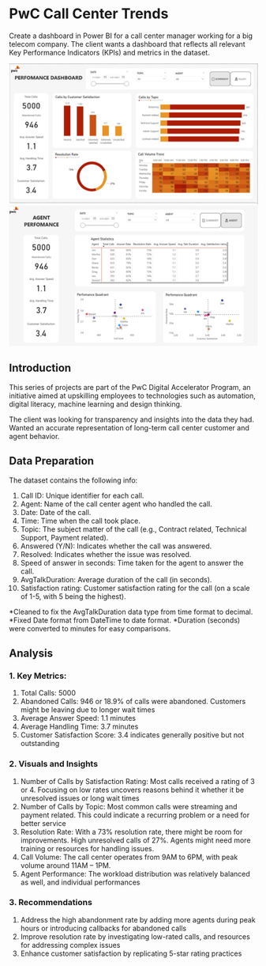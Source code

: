 # PwC Call Center Trends

Create a dashboard in Power BI for a call center manager working for a big telecom company. The client wants a dashboard that reflects all relevant Key Performance Indicators (KPIs) and metrics in the dataset. 



![Dashboard Screenshot](https://github.com/nyhadx/PwC_call_center/blob/main/Summary_Dashboard.png)
![Dashboard Screenshot](https://github.com/nyhadx/PwC_call_center/blob/main/Agent_Dashboard.png)

## Introduction

This series of projects are part of the PwC Digital Accelerator Program, an initiative aimed at upskilling employees to technologies such as automation, digital literacy, machine learning and design thinking.

The client was looking for transparency and insights into the data they had. Wanted an accurate representation of long-term call center customer and agent behavior.



## Data Preparation

The dataset contains the following info:
1.	Call ID: Unique identifier for each call.
2.	Agent: Name of the call center agent who handled the call.
3.	Date: Date of the call.
4.	Time: Time when the call took place.
5.	Topic: The subject matter of the call (e.g., Contract related, Technical Support, Payment related).
6.	Answered (Y/N): Indicates whether the call was answered.
7.	Resolved: Indicates whether the issue was resolved.
8.	Speed of answer in seconds: Time taken for the agent to answer the call.
9.	AvgTalkDuration: Average duration of the call (in seconds).
10. Satisfaction rating: Customer satisfaction rating for the call (on a scale of 1-5, with 5 being the highest).

*Cleaned to fix the AvgTalkDuration data type from time format to decimal.
*Fixed Date format from DateTime to date format.
*Duration (seconds) were converted to minutes for easy comparisons.

## Analysis
### 1. Key Metrics:
   
1.	Total Calls: 5000
2.	Abandoned Calls: 946 or 18.9% of calls were abandoned. Customers might be leaving due to longer wait times
3.	Average Answer Speed: 1.1 minutes
4.	Average Handling Time: 3.7 minutes
5.	Customer Satisfaction Score: 3.4 indicates generally positive but not outstanding

### 2. Visuals and Insights

1.	Number of Calls by Satisfaction Rating: Most calls received a rating of 3 or 4. Focusing on low rates uncovers reasons behind it whether it be unresolved issues or long wait times
2.	Number of Calls by Topic: Most common calls were streaming and payment related. This could indicate a recurring problem or a need for better service
3.	Resolution Rate: With a 73% resolution rate, there might be room for improvements. High unresolved calls of 27%. Agents might need more training or resources for handling issues. 
4.	Call Volume: The call center operates from 9AM to 6PM, with peak volume around 11AM – 1PM. 
5.	Agent Performance: The workload distribution was relatively balanced as well, and individual performances

### 3. Recommendations

1.	Address the high abandonment rate by adding more agents during peak hours or introducing callbacks for abandoned calls
2.	Improve resolution rate by investigating low-rated calls, and resources for addressing complex issues
3.	Enhance customer satisfaction by replicating 5-star rating practices





